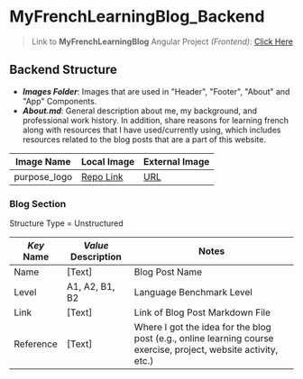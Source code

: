 # MyFrenchLearningBlog_Backend

> Link to **MyFrenchLearningBlog** Angular Project _(Frontend)_: [Click Here](https://github.com/kjeshang/my-french-learning-blog)

## Backend Structure

* _**Images Folder**_: Images that are used in "Header", "Footer", "About" and "App" Components.
* _**About.md**_: General description about me, my background, and professional work history. In addition, share reasons for learning french along with resources that I have used/currently using, which includes resources related to the blog posts that are a part of this website.

|Image Name|Local Image|External Image|
|--|--|--|
|purpose_logo|[Repo Link](Images/purpose_image.jpg)|[URL](https://media.istockphoto.com/id/1455207009/vector/francais-megaphone-with-language-doodle-bubble.jpg?s=612x612&w=0&k=20&c=TQ_lDap11NUWFQEzVcau0wbNonceSEw6vguJm67UZ0o=)|

### Blog Section

Structure Type = Unstructured

|_Key_ Name|_Value_ Description|Notes|
|--|--|--|
|Name|[Text]|Blog Post Name|
|Level|A1, A2, B1, B2|Language Benchmark Level|
|Link|[Text]|Link of Blog Post Markdown File|
|Reference|[Text]|Where I got the idea for the blog post (e.g., online learning course exercise, project, website activity, etc.)|